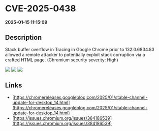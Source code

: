 # CVE-2025-0438

**2025-01-15 11:15:09**

## Description
Stack buffer overflow in Tracing in Google Chrome prior to 132.0.6834.83 allowed a remote attacker to potentially exploit stack corruption via a crafted HTML page. (Chromium security severity: High)

![](https://img.shields.io/static/v1?label=Score&message=8.8&color=red)
![](https://img.shields.io/static/v1?label=Severity&message=HIGH&color=red)
![](https://img.shields.io/static/v1?label=CWE&message=XSS&color=green)

## Links
- [https://chromereleases.googleblog.com/2025/01/stable-channel-update-for-desktop_14.html](https://chromereleases.googleblog.com/2025/01/stable-channel-update-for-desktop_14.html)
- [https://issues.chromium.org/issues/384186539](https://issues.chromium.org/issues/384186539)
